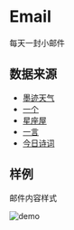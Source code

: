 Email
=====

每天一封小邮件

数据来源
--------

- [墨迹天气](https://tianqi.moji.com/)
- [一个](http://wufazhuce.com/)
- [星座屋](https://www.xzw.com/) 
- [一言](https://hitokoto.cn/)
- [今日诗词](https://www.jinrishici.com/)

样例
----

邮件内容样式

![demo](img/demo.jpg)
